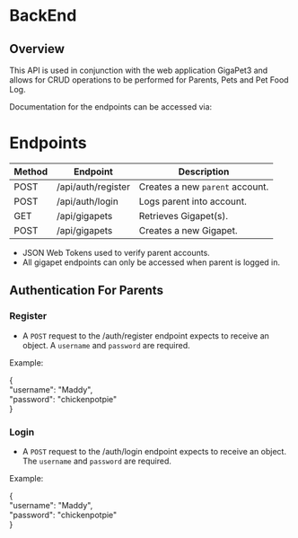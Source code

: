 # BackEnd

## Overview
This API is used in conjunction with the web application GigaPet3 and allows for CRUD operations to be performed for Parents, Pets and Pet Food Log.

Documentation for the endpoints can be accessed via:


# Endpoints

| Method | Endpoint      | Description                                                                                                                                                                                                                                                            |
| ------ | ------------- | ---------------------------------------------------------------------------------------------------------------------------------------------------------------------------------------------------------------------------------------------------------------------- |
| POST   | /api/auth/register | Creates a new `parent` account.  
| POST   | /api/auth/login    | Logs parent into account. |
| GET    | /api/gigapets    | Retrieves Gigapet(s). |
| POST    | /api/gigapets    | Creates a new Gigapet. |

* JSON Web Tokens used to verify parent accounts.
* All gigapet endpoints can only be accessed when parent is logged in.

## Authentication For Parents

### Register

* A `POST` request to the /auth/register endpoint expects to receive an object. A `username` and `password` are required. 

Example:

{ \
	"username": "Maddy", \
	"password": "chickenpotpie" \
}

### Login

* A `POST` request to the /auth/login endpoint expects to receive an object. The `username` and `password` are required.

Example:

{ \
	"username": "Maddy", \
	"password": "chickenpotpie" \
}



